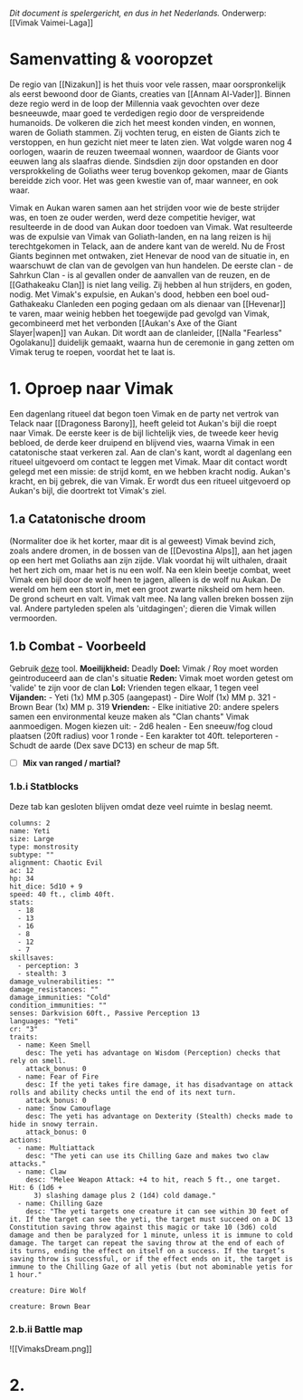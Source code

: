 *Dit document is spelergericht, en dus in het Nederlands.*
Onderwerp: [[Vimak Vaimei-Laga]]
# Samenvatting & vooropzet
De regio van [[Nizakun]] is het thuis voor vele rassen, maar oorspronkelijk als eerst bewoond door de Giants, creaties van [[Annam Al-Vader]]. Binnen deze regio werd in de loop der Millennia vaak gevochten over deze besneeuwde, maar goed te verdedigen regio door de verspreidende humanoids. De volkeren die zich het meest konden vinden, en wonnen, waren de Goliath stammen. Zij vochten terug, en eisten de Giants zich te verstoppen, en hun gezicht niet meer te laten zien. Wat volgde waren nog 4 oorlogen, waarin de reuzen tweemaal wonnen, waardoor de Giants voor eeuwen lang als slaafras diende. Sindsdien zijn door opstanden en door versprokkeling de Goliaths weer terug bovenkop gekomen, maar de Giants bereidde zich voor. Het was geen kwestie van of, maar wanneer, en ook waar. 

Vimak en Aukan waren samen aan het strijden voor wie de beste strijder was, en toen ze ouder werden, werd deze competitie heviger, wat resulteerde in de dood van Aukan door toedoen van Vimak. Wat resulteerde was de expulsie van Vimak van Goliath-landen, en na lang reizen is hij terechtgekomen in Telack, aan de andere kant van de wereld. Nu de Frost Giants beginnen met ontwaken, ziet Henevar de nood van de situatie in, en waarschuwt de clan van de gevolgen van hun handelen. De eerste clan - de Sahrkun Clan - is al gevallen onder de aanvallen van de reuzen, en de [[Gathakeaku Clan]] is niet lang veilig. Zij hebben al hun strijders, en goden, nodig. Met Vimak's expulsie, en Aukan's dood, hebben een boel oud-Gathakeaku Clanleden een poging gedaan om als dienaar van [[Hevenar]] te varen, maar weinig hebben het toegewijde pad gevolgd van Vimak, gecombineerd met het verbonden [[Aukan's Axe of the Giant Slayer|wapen]] van Aukan. Dit wordt aan de clanleider, [[Nalla "Fearless" Ogolakanu]] duidelijk gemaakt, waarna hun de ceremonie in gang zetten om Vimak terug te roepen, voordat het te laat is.
# 1. Oproep naar Vimak
Een dagenlang ritueel dat begon toen Vimak en de party net vertrok van Telack naar [[Dragoness Barony]], heeft geleid tot Aukan's bijl die roept naar Vimak. De eerste keer is de bijl lichtelijk vies, de tweede keer hevig bebloed, de derde keer druipend en blijvend vies, waarna Vimak in een catatonische staat verkeren zal. Aan de clan's kant, wordt al dagenlang een ritueel uitgevoerd om contact te leggen met Vimak. Maar dit contact wordt gelegd met een missie: de strijd komt, en we hebben kracht nodig. Aukan's kracht, en bij gebrek, die van Vimak. Er wordt dus een ritueel uitgevoerd op Aukan's bijl, die doortrekt tot Vimak's ziel. 
## 1.a Catatonische droom
(Normaliter doe ik het korter, maar dit is al geweest)
Vimak bevind zich, zoals andere dromen, in de bossen van de [[Devostina Alps]], aan het jagen op een hert met Goliaths aan zijn zijde. Vlak voordat hij wilt uithalen, draait het hert zich om, maar het is nu een wolf. Na een klein beetje combat, weet Vimak een bijl door de wolf heen te jagen, alleen is de wolf nu Aukan. De wereld om hem een stort in, met een groot zwarte niksheid om hem heen. De grond scheurt en valt. Vimak valt mee.
Na lang vallen breken bossen zijn val. Andere partyleden spelen als 'uitdagingen'; dieren die Vimak willen vermoorden.
## 1.b Combat - Voorbeeld
Gebruik [deze](https://www.dndbeyond.com/encounter-builder) tool.
**Moeilijkheid:** Deadly
**Doel:** Vimak / Roy moet worden geintroduceerd aan de clan's situatie
**Reden:** Vimak moet worden getest om 'valide' te zijn voor de clan
**Lol:** Vrienden tegen elkaar, 1 tegen veel
**Vijanden:** 
	- Yeti (1x) MM p.305 (aangepast) 
	- Dire Wolf (1x) MM p. 321
	- Brown Bear (1x) MM p. 319
**Vrienden:**
	- Elke initiative 20: andere spelers samen een environmental keuze maken als "Clan chants" Vimak aanmoedigen. Mogen kiezen uit:
		- 2d6 healen
		- Een sneeuw/fog cloud plaatsen (20ft radius) voor 1 ronde
		- Een karakter tot 40ft. teleporteren
		- Schudt de aarde (Dex save DC13) en scheur de map 5ft.
- [ ] **Mix van ranged / martial?**
### 1.b.i Statblocks
Deze tab kan gesloten blijven omdat deze veel ruimte in beslag neemt.
```statblock
columns: 2
name: Yeti
size: Large
type: monstrosity
subtype: ""
alignment: Chaotic Evil
ac: 12
hp: 34
hit_dice: 5d10 + 9
speed: 40 ft., climb 40ft.
stats:
  - 18
  - 13
  - 16
  - 8
  - 12
  - 7
skillsaves:
  - perception: 3
  - stealth: 3
damage_vulnerabilities: ""
damage_resistances: ""
damage_immunities: "Cold"
condition_immunities: ""
senses: Darkvision 60ft., Passive Perception 13
languages: "Yeti"
cr: "3"
traits:
  - name: Keen Smell
    desc: The yeti has advantage on Wisdom (Perception) checks that rely on smell.
    attack_bonus: 0
  - name: Fear of Fire
    desc: If the yeti takes fire damage, it has disadvantage on attack rolls and ability checks until the end of its next turn.
    attack_bonus: 0
  - name: Snow Camouflage
    desc: The yeti has advantage on Dexterity (Stealth) checks made to hide in snowy terrain.
    attack_bonus: 0
actions:
  - name: Multiattack
    desc: "The yeti can use its Chilling Gaze and makes two claw attacks."
  - name: Claw
    desc: "Melee Weapon Attack: +4 to hit, reach 5 ft., one target. Hit: 6 (1d6 +
      3) slashing damage plus 2 (1d4) cold damage."
  - name: Chilling Gaze
    desc: "The yeti targets one creature it can see within 30 feet of it. If the target can see the yeti, the target must succeed on a DC 13 Constitution saving throw against this magic or take 10 (3d6) cold damage and then be paralyzed for 1 minute, unless it is immune to cold damage. The target can repeat the saving throw at the end of each of its turns, ending the effect on itself on a success. If the target’s saving throw is successful, or if the effect ends on it, the target is immune to the Chilling Gaze of all yetis (but not abominable yetis for 1 hour."
```

```statblock
creature: Dire Wolf
```
```statblock
creature: Brown Bear
```
### 2.b.ii Battle map
![[VimaksDream.png]]
# 2. 